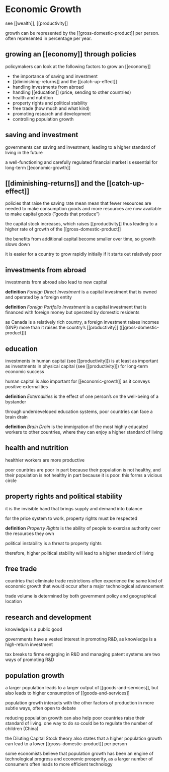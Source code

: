 # Economic Growth

see [[wealth]], [[productivity]]

growth can be represented by the [[gross-domestic-product]] per person. often represented in percentage per year.

## growing an [[economy]] through policies

policymakers can look at the following factors to grow an [[economy]]

- the importance of saving and investment
- [[diminishing-returns]] and the [[catch-up-effect]]
- handling investments from abroad
- handling [[education]] (price, sending to other countries)
- health and nutrition
- property rights and political stability
- free trade (how much and what kind)
- promoting research and development
- controlling population growth

## saving and investment

governments can saving and investment, leading to a higher standard of living in the future

a well-functioning and carefully regulated financial market is essential for long-term [[economic-growth]]

## [[diminishing-returns]] and the [[catch-up-effect]]

policies that raise the saving rate mean mean that fewer resources are needed to make consumption goods and more resources are now available to make capital goods (”goods that produce”)

the capital stock increases, which raises [[productivity]] thus leading to a higher rate of growth of the [[gross-domestic-product]]

the benefits from additional capital become smaller over time, so growth slows down

it is easier for a country to grow rapidly initially if it starts out relatively poor

## investments from abroad

investments from abroad also lead to new capital

**definition** _Foreign Direct Investment_ is a capital investment that is owned and operated by a foreign entity

**definition** _Foreign Portfolio Investment_ is a capital investment that is financed with foreign money but operated by domestic residents

as Canada is a relatively rich country, a foreign investment raises incomes (GNP) more than it raises the country’s [[productivity]] ([[gross-domestic-product]])

## education

investments in human capital (see [[productivity]]) is at least as important as investments in physical capital (see [[productivity]]) for long-term economic success

human capital is also important for [[economic-growth]] as it conveys positive externalities

**definition** _Externalities_ is the effect of one person’s on the well-being of a bystander

through underdeveloped education systems, poor countries can face a brain drain

**definition** _Brain Drain_ is the immigration of the most highly educated workers to other countries, where they can enjoy a higher standard of living

## health and nutrition

healthier workers are more productive

poor countries are poor in part because their population is not healthy, and their population is not healthy in part because it is poor. this forms a vicious circle

## property rights and political stability

it is the invisible hand that brings supply and demand into balance

for the price system to work, property rights must be respected

**definition** _Property Rights_ is the ability of people to exercise authority over the resources they own

political instability is a threat to property rights

therefore, higher political stability will lead to a higher standard of living

## free trade

countries that eliminate trade restrictions often experience the same kind of economic growth that would occur after a major technological advancement

trade volume is determined by both government policy and geographical location

## research and development

knowledge is a public good

governments have a vested interest in promoting R&D, as knowledge is a high-return investment

tax breaks to firms engaging in R&D and managing patent systems are two ways of promoting R&D

## population growth

a larger population leads to a larger output of [[goods-and-services]], but also leads to higher consumption of [[goods-and-services]]

population growth interacts with the other factors of production in more subtle ways, often open to debate

reducing population growth can also help poor countries raise their standard of living. one way to do so could be to regulate the number of children (China)

the Diluting Capital Stock theory also states that a higher population growth can lead to a lower [[gross-domestic-product]] per person

some economists believe that population growth has been an engine of technological progress and economic prosperity, as a larger number of consumers often leads to more efficient technology
